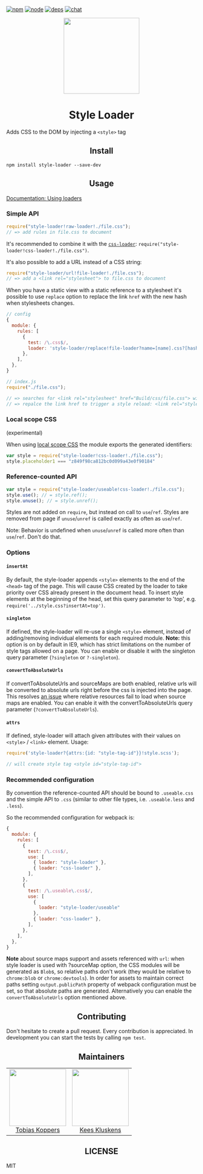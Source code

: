 [![npm][npm]][npm-url]
[![node][node]][node-url]
[![deps][deps]][deps-url]
[![chat][chat]][chat-url]

<div align="center">
  <a href="https://github.com/webpack/webpack">
    <img width="200" height="200"
      src="https://webpack.js.org/assets/icon-square-big.svg">
  </a>
  <h1>Style Loader</h1>
</div>

Adds CSS to the DOM by injecting a `<style>` tag

<h2 align="center">Install</h2>

```
npm install style-loader --save-dev
```

<h2 align="center">Usage</h2>

[Documentation: Using loaders](http://webpack.github.io/docs/using-loaders.html)

### Simple API

``` javascript
require("style-loader!raw-loader!./file.css");
// => add rules in file.css to document
```

It's recommended to combine it with the [`css-loader`](https://github.com/webpack/css-loader): `require("style-loader!css-loader!./file.css")`.

It's also possible to add a URL instead of a CSS string:

``` javascript
require("style-loader/url!file-loader!./file.css");
// => add a <link rel="stylesheet"> to file.css to document
```

When you have a static view with a static reference to a stylesheet it's possible to use `replace` option to replace the link `href` with the new hash when stylesheets changes.
``` javascript
// config
{
  module: {
    rules: [
      {
        test: /\.css$/,
        loader: 'style-loader/replace!file-loader?name=[name].css?[hash]'
      },
    ],
  },
}

// index.js
require("./file.css");

// => searches for <link rel="stylesheet" href="Build/css/file.css"> with attr `rel="stylesheet"` that points to `file.css`
// => repalce the link href to trigger a style reload: <link rel="stylesheet" href="Build/css/file.css?[hash]">
```

### Local scope CSS

(experimental)

When using [local scope CSS](https://github.com/webpack/css-loader#css-scope) the module exports the generated identifiers:

``` javascript
var style = require("style-loader!css-loader!./file.css");
style.placeholder1 === "z849f98ca812bc0d099a43e0f90184"
```

### Reference-counted API

``` javascript
var style = require("style-loader/useable!css-loader!./file.css");
style.use(); // = style.ref();
style.unuse(); // = style.unref();
```

Styles are not added on `require`, but instead on call to `use`/`ref`. Styles are removed from page if `unuse`/`unref` is called exactly as often as `use`/`ref`.

Note: Behavior is undefined when `unuse`/`unref` is called more often than `use`/`ref`. Don't do that.

### Options

#### `insertAt`

By default, the style-loader appends `<style>` elements to the end of the `<head>` tag of the page. This will cause CSS created by the loader to take priority over CSS already present in the document head. To insert style elements at the beginning of the head, set this query parameter to 'top', e.g. `require('../style.css?insertAt=top')`.

#### `singleton`

If defined, the style-loader will re-use a single `<style>` element, instead of adding/removing individual elements for each required module. **Note:** this option is on by default in IE9, which has strict limitations on the number of style tags allowed on a page. You can enable or disable it with the singleton query parameter (`?singleton` or `?-singleton`).

#### `convertToAbsoluteUrls`

If convertToAbsoluteUrls and sourceMaps are both enabled, relative urls will be converted to absolute urls right before the css is injected into the page. This resolves [an issue](https://github.com/webpack/style-loader/pull/96) where relative resources fail to load when source maps are enabled.  You can enable it with the convertToAbsoluteUrls query parameter (`?convertToAbsoluteUrls`).

#### `attrs`

If defined, style-loader will attach given attributes with their values on `<style>` / `<link>` element.
Usage:
```javascript
require('style-loader?{attrs:{id: "style-tag-id"}}!style.scss');

// will create style tag <style id="style-tag-id">
```

### Recommended configuration

By convention the reference-counted API should be bound to `.useable.css` and the simple API to `.css` (similar to other file types, i.e. `.useable.less` and `.less`).

So the recommended configuration for webpack is:

``` javascript
{
  module: {
    rules: [
      {
        test: /\.css$/,
        use: [
          { loader: "style-loader" },
          { loader: "css-loader" },
        ],
      },
      {
        test: /\.useable\.css$/,
        use: [
          {
            loader: "style-loader/useable"
          },
          { loader: "css-loader" },
        ],
      },
    ],
  },
}
```

**Note** about source maps support and assets referenced with `url`: when style loader is used with ?sourceMap option, the CSS modules will be generated as `Blob`s, so relative paths don't work (they would be relative to `chrome:blob` or `chrome:devtools`). In order for assets to maintain correct paths setting `output.publicPath` property of webpack configuration must be set, so that absolute paths are generated. Alternatively you can enable the `convertToAbsoluteUrls` option mentioned above.

<h2 align="center">Contributing</h2>

Don't hesitate to create a pull request. Every contribution is appreciated. In development you can start the tests by calling `npm test`.

<h2 align="center">Maintainers</h2>

<table>
  <tbody>
    <tr>
      <td align="center">
        <img width="150 height="150"
        src="https://avatars.githubusercontent.com/sokra?v=3">
        <br />
        <a href="https://github.com/">Tobias Koppers</a>
      </td>
      <td align="center">
        <img width="150 height="150"
        src="https://avatars.githubusercontent.com/SpaceK33z?v=3">
        <br />
        <a href="https://github.com/">Kees Kluskens</a>
      </td>
    <tr>
  <tbody>
</table>


<h2 align="center">LICENSE</h2>

MIT

[npm]: https://img.shields.io/npm/v/style-loader.svg
[npm-url]: https://npmjs.com/package/style-loader

[node]: https://img.shields.io/node/v/style-loader.svg
[node-url]: https://nodejs.org

[deps]: https://david-dm.org/webpack/style-loader.svg
[deps-url]: https://david-dm.org/webpack/file-loader

[chat]: https://badges.gitter.im/webpack/webpack.svg
[chat-url]: https://gitter.im/webpack/webpack
